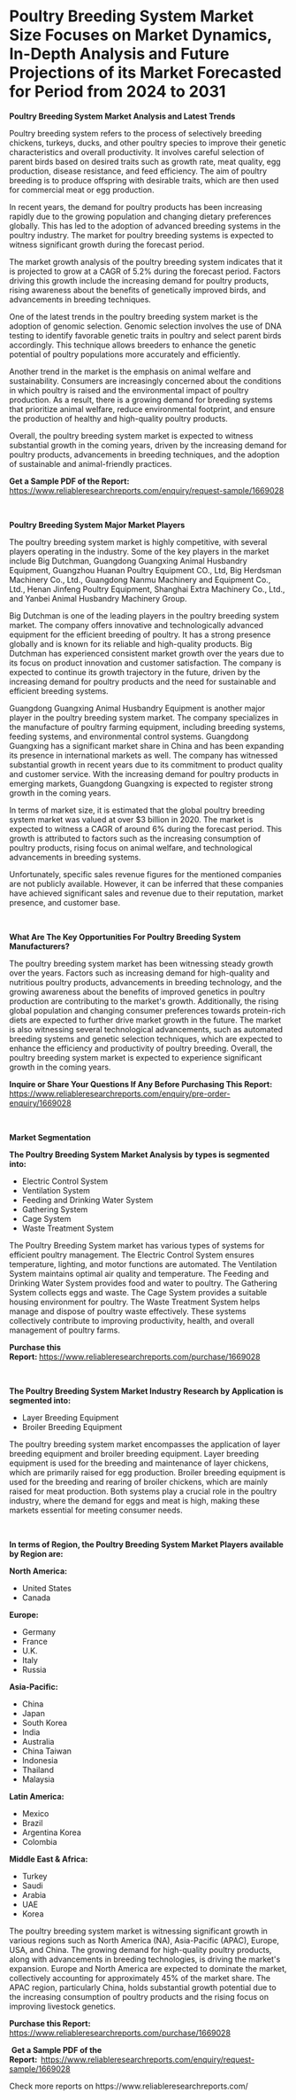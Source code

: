 <p><h1>Poultry Breeding System Market Size Focuses on Market Dynamics, In-Depth Analysis and Future Projections of its Market Forecasted for Period from 2024 to 2031</h1></p><p><strong>Poultry Breeding System Market Analysis and Latest Trends</strong></p>
<p><p>Poultry breeding system refers to the process of selectively breeding chickens, turkeys, ducks, and other poultry species to improve their genetic characteristics and overall productivity. It involves careful selection of parent birds based on desired traits such as growth rate, meat quality, egg production, disease resistance, and feed efficiency. The aim of poultry breeding is to produce offspring with desirable traits, which are then used for commercial meat or egg production.</p><p>In recent years, the demand for poultry products has been increasing rapidly due to the growing population and changing dietary preferences globally. This has led to the adoption of advanced breeding systems in the poultry industry. The market for poultry breeding systems is expected to witness significant growth during the forecast period.</p><p>The market growth analysis of the poultry breeding system indicates that it is projected to grow at a CAGR of 5.2% during the forecast period. Factors driving this growth include the increasing demand for poultry products, rising awareness about the benefits of genetically improved birds, and advancements in breeding techniques.</p><p>One of the latest trends in the poultry breeding system market is the adoption of genomic selection. Genomic selection involves the use of DNA testing to identify favorable genetic traits in poultry and select parent birds accordingly. This technique allows breeders to enhance the genetic potential of poultry populations more accurately and efficiently.</p><p>Another trend in the market is the emphasis on animal welfare and sustainability. Consumers are increasingly concerned about the conditions in which poultry is raised and the environmental impact of poultry production. As a result, there is a growing demand for breeding systems that prioritize animal welfare, reduce environmental footprint, and ensure the production of healthy and high-quality poultry products.</p><p>Overall, the poultry breeding system market is expected to witness substantial growth in the coming years, driven by the increasing demand for poultry products, advancements in breeding techniques, and the adoption of sustainable and animal-friendly practices.</p></p>
<p><strong>Get a Sample PDF of the Report:&nbsp;</strong> <a href="https://www.reliableresearchreports.com/enquiry/request-sample/1669028">https://www.reliableresearchreports.com/enquiry/request-sample/1669028</a></p>
<p>&nbsp;</p>
<p><strong>Poultry Breeding System Major Market Players</strong></p>
<p><p>The poultry breeding system market is highly competitive, with several players operating in the industry. Some of the key players in the market include Big Dutchman, Guangdong Guangxing Animal Husbandry Equipment, Guangzhou Huanan Poultry Equipment CO., Ltd, Big Herdsman Machinery Co., Ltd., Guangdong Nanmu Machinery and Equipment Co., Ltd., Henan Jinfeng Poultry Equipment, Shanghai Extra Machinery Co., Ltd., and Yanbei Animal Husbandry Machinery Group.</p><p>Big Dutchman is one of the leading players in the poultry breeding system market. The company offers innovative and technologically advanced equipment for the efficient breeding of poultry. It has a strong presence globally and is known for its reliable and high-quality products. Big Dutchman has experienced consistent market growth over the years due to its focus on product innovation and customer satisfaction. The company is expected to continue its growth trajectory in the future, driven by the increasing demand for poultry products and the need for sustainable and efficient breeding systems.</p><p>Guangdong Guangxing Animal Husbandry Equipment is another major player in the poultry breeding system market. The company specializes in the manufacture of poultry farming equipment, including breeding systems, feeding systems, and environmental control systems. Guangdong Guangxing has a significant market share in China and has been expanding its presence in international markets as well. The company has witnessed substantial growth in recent years due to its commitment to product quality and customer service. With the increasing demand for poultry products in emerging markets, Guangdong Guangxing is expected to register strong growth in the coming years.</p><p>In terms of market size, it is estimated that the global poultry breeding system market was valued at over $3 billion in 2020. The market is expected to witness a CAGR of around 6% during the forecast period. This growth is attributed to factors such as the increasing consumption of poultry products, rising focus on animal welfare, and technological advancements in breeding systems.</p><p>Unfortunately, specific sales revenue figures for the mentioned companies are not publicly available. However, it can be inferred that these companies have achieved significant sales and revenue due to their reputation, market presence, and customer base.</p></p>
<p>&nbsp;</p>
<p><strong>What Are The Key Opportunities For Poultry Breeding System Manufacturers?</strong></p>
<p><p>The poultry breeding system market has been witnessing steady growth over the years. Factors such as increasing demand for high-quality and nutritious poultry products, advancements in breeding technology, and the growing awareness about the benefits of improved genetics in poultry production are contributing to the market's growth. Additionally, the rising global population and changing consumer preferences towards protein-rich diets are expected to further drive market growth in the future. The market is also witnessing several technological advancements, such as automated breeding systems and genetic selection techniques, which are expected to enhance the efficiency and productivity of poultry breeding. Overall, the poultry breeding system market is expected to experience significant growth in the coming years.</p></p>
<p><strong>Inquire or Share Your Questions If Any Before Purchasing This Report:</strong> <a href="https://www.reliableresearchreports.com/enquiry/pre-order-enquiry/1669028">https://www.reliableresearchreports.com/enquiry/pre-order-enquiry/1669028</a></p>
<p>&nbsp;</p>
<p><strong>Market Segmentation</strong></p>
<p><strong>The Poultry Breeding System Market Analysis by types is segmented into:</strong></p>
<p><ul><li>Electric Control System</li><li>Ventilation System</li><li>Feeding and Drinking Water System</li><li>Gathering System</li><li>Cage System</li><li>Waste Treatment System</li></ul></p>
<p><p>The Poultry Breeding System market has various types of systems for efficient poultry management. The Electric Control System ensures temperature, lighting, and motor functions are automated. The Ventilation System maintains optimal air quality and temperature. The Feeding and Drinking Water System provides food and water to poultry. The Gathering System collects eggs and waste. The Cage System provides a suitable housing environment for poultry. The Waste Treatment System helps manage and dispose of poultry waste effectively. These systems collectively contribute to improving productivity, health, and overall management of poultry farms.</p></p>
<p><strong>Purchase this Report:&nbsp;</strong><a href="https://www.reliableresearchreports.com/purchase/1669028">https://www.reliableresearchreports.com/purchase/1669028</a></p>
<p>&nbsp;</p>
<p><strong>The Poultry Breeding System Market Industry Research by Application is segmented into:</strong></p>
<p><ul><li>Layer Breeding Equipment</li><li>Broiler Breeding Equipment</li></ul></p>
<p><p>The poultry breeding system market encompasses the application of layer breeding equipment and broiler breeding equipment. Layer breeding equipment is used for the breeding and maintenance of layer chickens, which are primarily raised for egg production. Broiler breeding equipment is used for the breeding and rearing of broiler chickens, which are mainly raised for meat production. Both systems play a crucial role in the poultry industry, where the demand for eggs and meat is high, making these markets essential for meeting consumer needs.</p></p>
<p>&nbsp;</p>
<p><strong>In terms of Region, the Poultry Breeding System Market Players available by Region are:</strong></p>
<p>
    <p> <strong> North America: </strong>
        <ul>
            <li>United States</li>
            <li>Canada</li>
        </ul>
        </p> 
    <p> <strong> Europe: </strong>
        <ul>
            <li>Germany</li>
            <li>France</li>
            <li>U.K.</li>
            <li>Italy</li>
            <li>Russia</li>
        </ul>
        </p> 
    <p> <strong> Asia-Pacific: </strong>
        <ul>
            <li>China</li>
            <li>Japan</li>
            <li>South Korea</li>
            <li>India</li>
            <li>Australia</li>
            <li>China Taiwan</li>
            <li>Indonesia</li>
            <li>Thailand</li>
            <li>Malaysia</li>
        </ul>
        </p> 
    <p> <strong> Latin America: </strong>
        <ul>
            <li>Mexico</li>
            <li>Brazil</li>
            <li>Argentina Korea</li>
            <li>Colombia</li>
        </ul>
        </p> 
    <p> <strong> Middle East & Africa: </strong>
        <ul>
            <li>Turkey</li>
            <li>Saudi</li>
            <li>Arabia</li>
            <li>UAE</li>
            <li>Korea</li>
        </ul>
    </p>
    </p>
<p><p>The poultry breeding system market is witnessing significant growth in various regions such as North America (NA), Asia-Pacific (APAC), Europe, USA, and China. The growing demand for high-quality poultry products, along with advancements in breeding technologies, is driving the market's expansion. Europe and North America are expected to dominate the market, collectively accounting for approximately 45% of the market share. The APAC region, particularly China, holds substantial growth potential due to the increasing consumption of poultry products and the rising focus on improving livestock genetics.</p></p>
<p><strong>Purchase this Report: </strong><a href="https://www.reliableresearchreports.com/purchase/1669028">https://www.reliableresearchreports.com/purchase/1669028</a></p>
<p>&nbsp;<strong>Get a Sample PDF of the Report:&nbsp;&nbsp;</strong><a href="https://www.reliableresearchreports.com/enquiry/request-sample/1669028">https://www.reliableresearchreports.com/enquiry/request-sample/1669028</a></p>
<p><strong></strong></p>
<p>Check more reports on https://www.reliableresearchreports.com/</p>